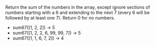 Return the sum of the numbers in the array, except ignore sections of numbers starting with a 6 and extending to the next 7 (every 6 will be followed by at least one 7). Return 0 for no numbers. 

* sum67([1, 2, 2]) → 5
* sum67([1, 2, 2, 6, 99, 99, 7]) → 5
* sum67([1, 1, 6, 7, 2]) → 4

```
```
